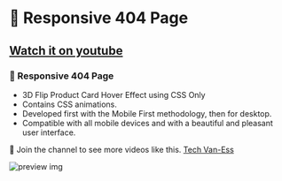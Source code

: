 # 👻 Responsive 404 Page

## [Watch it on youtube](https://youtube.com/@techvanesstube)

### 👻 Responsive 404 Page

- 3D Flip Product Card Hover Effect using CSS Only
- Contains CSS animations.
- Developed first with the Mobile First methodology, then for desktop.
- Compatible with all mobile devices and with a beautiful and pleasant user interface.

💙 Join the channel to see more videos like this. [Tech Van-Ess](https://www.youtube.com/@techvanesstube)

![preview img](preview.png)
